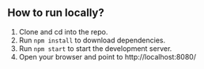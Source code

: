 


## How to run locally?

1. Clone and cd into the repo.
2. Run `npm install` to download dependencies.
3. Run `npm start` to start the development server.
4. Open your browser and point to http://localhost:8080/



